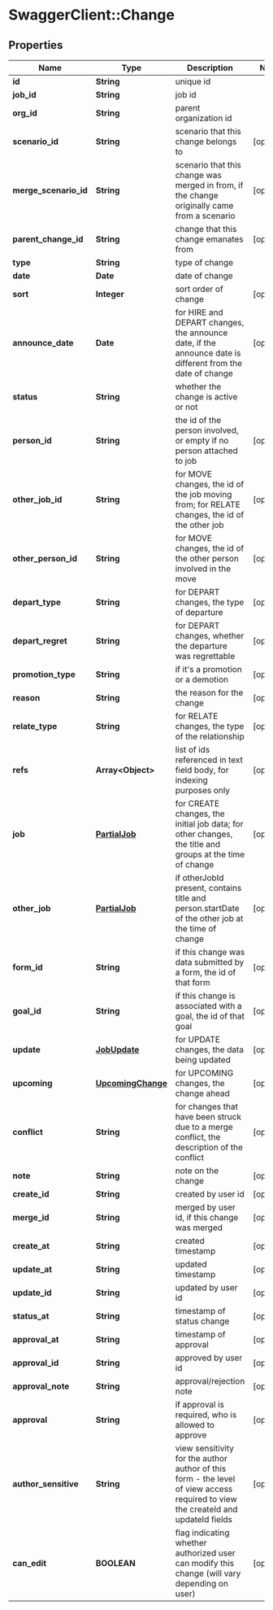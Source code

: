 # SwaggerClient::Change

## Properties
Name | Type | Description | Notes
------------ | ------------- | ------------- | -------------
**id** | **String** | unique id | 
**job_id** | **String** | job id | 
**org_id** | **String** | parent organization id | 
**scenario_id** | **String** | scenario that this change belongs to | [optional] 
**merge_scenario_id** | **String** | scenario that this change was merged in from, if the change originally came from a scenario | [optional] 
**parent_change_id** | **String** | change that this change emanates from | [optional] 
**type** | **String** | type of change | 
**date** | **Date** | date of change | 
**sort** | **Integer** | sort order of change | [optional] 
**announce_date** | **Date** | for HIRE and DEPART changes, the announce date, if the announce date is different from the date of change | [optional] 
**status** | **String** | whether the change is active or not | 
**person_id** | **String** | the id of the person involved, or empty if no person attached to job | [optional] 
**other_job_id** | **String** | for MOVE changes, the id of the job moving from; for RELATE changes, the id of the other job | [optional] 
**other_person_id** | **String** | for MOVE changes, the id of the other person involved in the move | [optional] 
**depart_type** | **String** | for DEPART changes, the type of departure | [optional] 
**depart_regret** | **String** | for DEPART changes, whether the departure was regrettable | [optional] 
**promotion_type** | **String** | if it&#39;s a promotion or a demotion | [optional] 
**reason** | **String** | the reason for the change | [optional] 
**relate_type** | **String** | for RELATE changes, the type of the relationship | [optional] 
**refs** | **Array&lt;Object&gt;** | list of ids referenced in text field body, for indexing purposes only | [optional] 
**job** | [**PartialJob**](PartialJob.md) | for CREATE changes, the initial job data; for other changes, the title and groups at the time of change | [optional] 
**other_job** | [**PartialJob**](PartialJob.md) | if otherJobId present, contains title and person.startDate of the other job at the time of change | [optional] 
**form_id** | **String** | if this change was data submitted by a form, the id of that form | [optional] 
**goal_id** | **String** | if this change is associated with a goal, the id of that goal | [optional] 
**update** | [**JobUpdate**](JobUpdate.md) | for UPDATE changes, the data being updated | [optional] 
**upcoming** | [**UpcomingChange**](UpcomingChange.md) | for UPCOMING changes, the change ahead | [optional] 
**conflict** | **String** | for changes that have been struck due to a merge conflict, the description of the conflict | [optional] 
**note** | **String** | note on the change | [optional] 
**create_id** | **String** | created by user id | [optional] 
**merge_id** | **String** | merged by user id, if this change was merged | [optional] 
**create_at** | **String** | created timestamp | [optional] 
**update_at** | **String** | updated timestamp | [optional] 
**update_id** | **String** | updated by user id | [optional] 
**status_at** | **String** | timestamp of status change | [optional] 
**approval_at** | **String** | timestamp of approval | [optional] 
**approval_id** | **String** | approved by user id | [optional] 
**approval_note** | **String** | approval/rejection note | [optional] 
**approval** | **String** | if approval is required, who is allowed to approve | [optional] 
**author_sensitive** | **String** | view sensitivity for the author author of this form - the level of view access required to view the createId and updateId fields | [optional] 
**can_edit** | **BOOLEAN** | flag indicating whether authorized user can modify this change (will vary depending on user) | [optional] 


